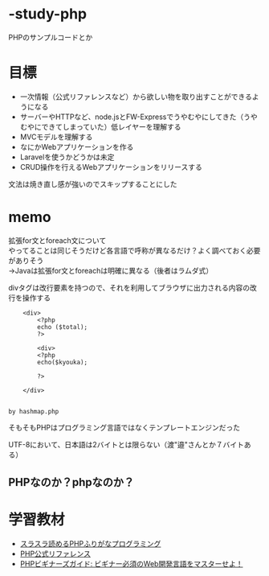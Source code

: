 # -study-php
PHPのサンプルコードとか

# 目標
- 一次情報（公式リファレンスなど）から欲しい物を取り出すことができるようになる
- サーバーやHTTPなど、node.jsとFW-Expressでうやむやにしてきた（うやむやにできてしまっていた）低レイヤーを理解する
- MVCモデルを理解する
- なにかWebアプリケーションを作る
- Laravelを使うかどうかは未定
- CRUD操作を行えるWebアプリケーションをリリースする

文法は焼き直し感が強いのでスキップすることにした

# memo

拡張for文とforeach文について  
やってることは同じそうだけど各言語で呼称が異なるだけ？よく調べておく必要がありそう  
→Javaは拡張for文とforeachは明確に異なる（後者はラムダ式）  

divタグは改行要素を持つので、それを利用してブラウザに出力される内容の改行を操作する

```
    <div>
        <?php
        echo ($total);
        ?>
        
        <div>
        <?php
        echo($kyouka);

        ?>
        
    </div>
    
```
    
    by hashmap.php
    
そもそもPHPはプログラミング言語ではなくテンプレートエンジンだった  

UTF-8において、日本語は2バイトとは限らない（渡"邉"さんとか７バイトある）

## PHPなのか？phpなのか？



# 学習教材

- [スラスラ読めるPHPふりがなプログラミング](https://www.amazon.co.jp/%E3%82%B9%E3%83%A9%E3%82%B9%E3%83%A9%E8%AA%AD%E3%82%81%E3%82%8B-PHP%E3%81%B5%E3%82%8A%E3%81%8C%E3%81%AA%E3%83%97%E3%83%AD%E3%82%B0%E3%83%A9%E3%83%9F%E3%83%B3%E3%82%B0-%E3%81%B5%E3%82%8A%E3%81%8C%E3%81%AA%E3%83%97%E3%83%AD%E3%82%B0%E3%83%A9%E3%83%9F%E3%83%B3%E3%82%B0%E3%82%B7%E3%83%AA%E3%83%BC%E3%82%BA-%E3%83%94%E3%82%AF%E3%82%B7%E3%83%96%E6%A0%AA%E5%BC%8F%E4%BC%9A%E7%A4%BE-ebook/dp/B07Z63J7Z4)
- [PHP公式リファレンス](https://www.php.net/manual/ja/index.php)
- [PHPビギナーズガイド: ビギナー必須のWeb開発言語をマスターせよ！ ](https://www.amazon.co.jp/PHP%E3%83%93%E3%82%AE%E3%83%8A%E3%83%BC%E3%82%BA%E3%82%AC%E3%82%A4%E3%83%89-%E3%83%93%E3%82%AE%E3%83%8A%E3%83%BC%E5%BF%85%E9%A0%88%E3%81%AEWeb%E9%96%8B%E7%99%BA%E8%A8%80%E8%AA%9E%E3%82%92%E3%83%9E%E3%82%B9%E3%82%BF%E3%83%BC%E3%81%9B%E3%82%88%EF%BC%81-PRIMER%E3%82%B7%E3%83%AA%E3%83%BC%E3%82%BA-libro%E3%83%96%E3%83%83%E3%82%AF%E3%82%B9-%E6%8E%8C%E7%94%B0%E6%B4%A5%E8%80%B6%E4%B9%83-ebook/dp/B01ABI7IGO/ref=sr_1_1?__mk_ja_JP=%E3%82%AB%E3%82%BF%E3%82%AB%E3%83%8A&dchild=1&keywords=php%E3%83%93%E3%82%AE%E3%83%8A%E3%83%BC%E3%82%BA%E3%82%AC%E3%82%A4%E3%83%89&qid=1596876512&s=digital-text&sr=1-1)
